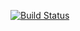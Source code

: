 [![Build Status](https://travis-ci.org/banelengwane/regNumber-WebApp.svg?branch=master)](https://travis-ci.org/banelengwane/regNumber-WebApp)